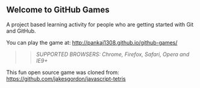 ## Welcome to GitHub Games

A project based learning activity for people who are getting started with Git and GitHub.

You can play the game at: http://pankaj1308.github.io/github-games/

>> _*SUPPORTED BROWSERS*: Chrome, Firefox, Safari, Opera and IE9+_

This fun open source game was cloned from: https://github.com/jakesgordon/javascript-tetris

